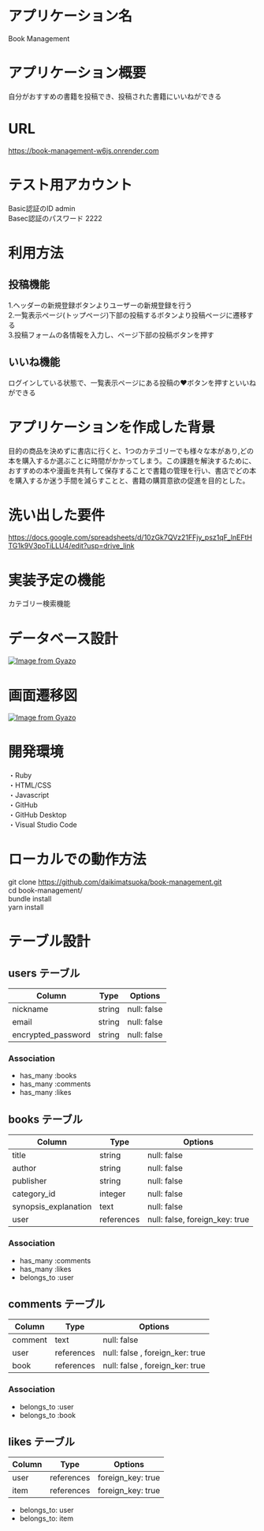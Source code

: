 # アプリケーション名
Book Management

# アプリケーション概要
自分がおすすめの書籍を投稿でき、投稿された書籍にいいねができる

# URL
https://book-management-w6js.onrender.com

# テスト用アカウント
Basic認証のID admin<br>
Basec認証のパスワード 2222

# 利用方法
## 投稿機能
1.ヘッダーの新規登録ボタンよりユーザーの新規登録を行う<br>
2.一覧表示ページ(トップページ)下部の投稿するボタンより投稿ページに遷移する<br>
3.投稿フォームの各情報を入力し、ページ下部の投稿ボタンを押す<br>
## いいね機能
ログインしている状態で、一覧表示ページにある投稿の♥ボタンを押すといいねができる

# アプリケーションを作成した背景
目的の商品を決めずに書店に行くと、1つのカテゴリーでも様々な本があり,どの本を購入するか選ぶことに時間がかかってしまう。この課題を解決するために、おすすめの本や漫画を共有して保存することで書籍の管理を行い、書店でどの本を購入するか迷う手間を減らすことと、書籍の購買意欲の促進を目的とした。

# 洗い出した要件
https://docs.google.com/spreadsheets/d/10zGk7QVz21FFjy_psz1qF_lnEFtHTG1k9V3poTiLLU4/edit?usp=drive_link

# 実装予定の機能
カテゴリー検索機能

# データベース設計
[![Image from Gyazo](https://i.gyazo.com/d992b05c4582300a2c6fbba6de2fe4cf.png)](https://gyazo.com/d992b05c4582300a2c6fbba6de2fe4cf)

# 画面遷移図
[![Image from Gyazo](https://i.gyazo.com/11500edb3b542f46cfd1ed8733923b79.png)](https://gyazo.com/11500edb3b542f46cfd1ed8733923b79)

# 開発環境
・Ruby<br>
・HTML/CSS<br>
・Javascript<br>
・GitHub<br>
・GitHub Desktop<br>
・Visual Studio Code<br>

# ローカルでの動作方法
git clone https://github.com/daikimatsuoka/book-management.git<br>
cd book-management/<br>
bundle install <br>
yarn install<br>
# テーブル設計

## users テーブル

| Column             | Type   | Options     |
| ------------------ | ------ | ----------- |
| nickname           | string | null: false | 
| email              | string | null: false |
| encrypted_password | string | null: false |

### Association
- has_many :books
- has_many :comments
- has_many :likes

## books テーブル

| Column               | Type       | Options                        |
| -------------------- | ---------- | ------------------------------ |
| title                | string     | null: false                    | 
| author               | string     | null: false                    |
| publisher            | string     | null: false                    |
| category_id          | integer    | null: false                    |
| synopsis_explanation | text       | null: false                    |
| user                 | references | null: false, foreign_key: true |

### Association
- has_many :comments
- has_many :likes
- belongs_to :user

## comments テーブル

| Column  | Type       | Options                         |
| ------- | ---------- | ------------------------------- |
| comment | text       | null: false                     | 
| user    | references | null: false , foreign_ker: true |
| book    | references | null: false , foreign_ker: true |

### Association
- belongs_to :user
- belongs_to :book

## likes テーブル

| Column                | Type       | Options           |
| --------------------- | ---------- | ----------------- |
| user                  | references | foreign_key: true |
| item                  | references | foreign_key: true |

- belongs_to: user
- belongs_to: item

